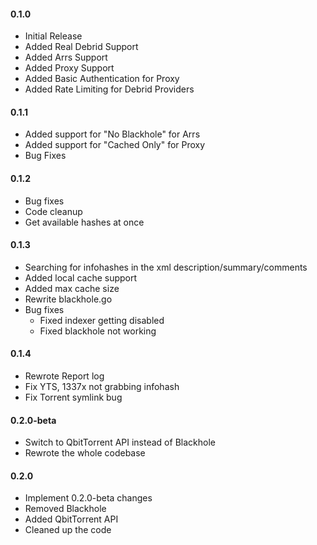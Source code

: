 #### 0.1.0
- Initial Release
- Added Real Debrid Support
- Added Arrs Support
- Added Proxy Support
- Added Basic Authentication for Proxy
- Added Rate Limiting for Debrid Providers

#### 0.1.1
- Added support for "No Blackhole" for Arrs
- Added support for "Cached Only" for Proxy
- Bug Fixes

#### 0.1.2
- Bug fixes
- Code cleanup
- Get available hashes at once

#### 0.1.3

- Searching for infohashes in the xml description/summary/comments
- Added local cache support
- Added max cache size
- Rewrite blackhole.go
- Bug fixes
  - Fixed indexer getting disabled
  - Fixed blackhole not working

#### 0.1.4

- Rewrote Report log
- Fix YTS, 1337x not grabbing infohash
- Fix Torrent symlink bug


#### 0.2.0-beta

- Switch to QbitTorrent API instead of Blackhole
- Rewrote the whole codebase


#### 0.2.0
- Implement 0.2.0-beta changes
- Removed Blackhole
- Added QbitTorrent API
- Cleaned up the code